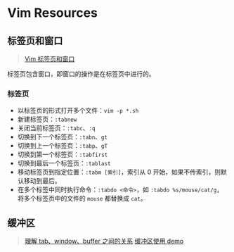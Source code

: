 # Vim Resources
## 标签页和窗口

> [Vim 标签页和窗口](https://blog.csdn.net/fuxingdaima/article/details/8658342)

标签页包含窗口，即窗口的操作是在标签页中进行的。

### 标签页

* 以标签页的形式打开多个文件：`vim -p *.sh`
* 新建标签页：`:tabnew`
* 关闭当前标签页：`:tabc`、`:q`
* 切换到下一个标签页：`:tabn`、`gt`
* 切换到上一个标签页：`:tabp`、`gT`
* 切换到第一个标签页：`:tabfirst`
* 切换到最后一个标签页：`:tablast`
* 移动标签页到指定位置：`:tabm [索引]`，索引从 0 开始，如果不传索引，则默认移动到最后。
* 在多个标签中同时执行命令：`:tabdo <命令>`，如 `:tabdo %s/mouse/cat/g`，将多个标签页中的文件的 `mouse` 都替换成 `cat`。

## 缓冲区

> [理解 tab、window、buffer 之间的关系](http://einverne.github.io/post/2014/05/vim-buffer-management.html)
> [缓冲区使用 demo](https://zhuanlan.zhihu.com/p/27616958)
